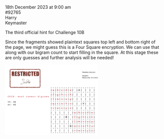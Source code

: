 18th December 2023 at 9:00 am<br/>
#92765<br/>
Harry<br/>
Keymaster

The third official hint for Challenge 10B



Since the fragments showed plaintext squares top left and bottom right of the page, we might guess this is a Four Square encryption. We can use that along with our bigram count to start filling in the square. At this stage these are only guesses and further analysis will be needed!



[<img src="CC2023-Challenge-10-prompt-3-300x228.png">](CC2023-Challenge-10-prompt-3.png)
